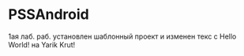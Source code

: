 # PSSAndroid
1ая лаб. раб. установлен шаблонный проект и изменен текс с Hello World! на Yarik Krut! 
